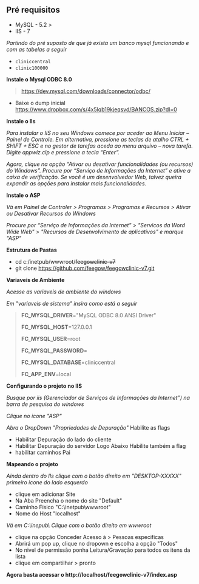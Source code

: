 ## Pré requisitos
- MySQL - 5.2 >
- IIS - 7

_Partindo do pré suposto de que já exista um banco mysql funcionando e com as tabelas a seguir_
- `cliniccentral` 
- `clinic100000`

 **Instale o Mysql ODBC 8.0**
> https://dev.mysql.com/downloads/connector/odbc/

- Baixe o dump inicial https://www.dropbox.com/s/4x5lqb19kjeqsvd/BANCOS.zip?dl=0


 **Instale o IIs**
 
 _Para instalar o IIS no seu Windows comece por aceder ao Menu Iniciar – 
Painel de Controle._ 
_Em alternativa, pressione as teclas de atalho CTRL + SHIFT + ESC e no gestor de tarefas aceda ao menu arquivo – nova tarefa. Digite appwiz.clp e pressione a tecla “Enter”._

_Agora, clique na opção “Ativar ou desativar funcionalidades (ou recursos) do Windows”. Procure por “Serviço de Informações da Internet” e ative a caixa de verificação._
_Se você é um desenvolvedor Web, talvez queira expandir as opções para instalar mais funcionalidades._

**Instale o ASP**

_Vá em Painel de Controler > Programas > Programas e Recursos > Ativar ou Desativar Recursos do Windows_

_Procure por “Serviço de Informações da Internet” > "Servicos da Word Wide Web" > "Recursos de Desenvolvimento de aplicativos" e marque "ASP"_

**Estrutura de Pastas**

- cd c:/inetpub/wwwroot/~~feegowclinic-v7~~
- git clone https://github.com/feegow/feegowclinic-v7.git

**Variaveis de Ambiente**

_Acesse as variaveis de ambiente do windows_ 

_Em "variaveis de sistema" insira como está a seguir_

>**FC_MYSQL_DRIVER**="MySQL ODBC 8.0 ANSI Driver"
>
>**FC_MYSQL_HOST**=127.0.0.1
>
>**FC_MYSQL_USER**=root
>
>**FC_MYSQL_PASSWORD**=
>
>**FC_MYSQL_DATABASE**=cliniccentral
>
>**FC_APP_ENV**=local

**Configurando o projeto no IIS**

_Busque por iis (Gerenciador de Serviços de Informações da Internet”) na barra de pesquisa do windows_

_Clique no icone "ASP"_

_Abra o DropDown "Propriedades de Depuração"_
Habilite as flags
- Habilitar Depuração do lado do cliente
- Habilitar Depuração do servidor
Logo Abaixo Habilite também a flag
- habilitar caminhos Pai


**Mapeando o projeto**

_Ainda dentro do IIs clique com o botão direito em "DESKTOP-XXXXX" primeiro icone do lado esquerdo_
- clique em adicionar Site
- Na Aba Preencha o nome do site "Default"
- Caminho Fisico "C:\inetpub\wwwroot"
- Nome do Host "localhost"

 _Vá em C:\inepub\ Clique com o botão direito em wwwroot_ 
 - clique na opção Conceder Acesso à > Pessoas especificas 
 - Abrirá um pop up, clique no dropown e escolha a opção "Todos"
 - No nivel de permissão ponha Leitura/Gravação para todos os itens da lista
 - clique em compartilhar > pronto
 
 
**Agora basta acessar o http://localhost/feegowclinic-v7/index.asp**

 

